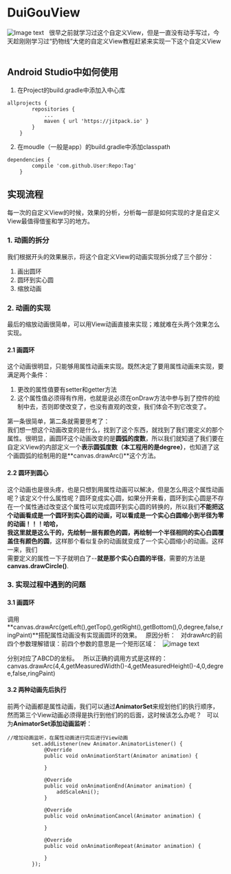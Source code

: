 # DuiGouView  
![Image text](https://user-gold-cdn.xitu.io/2017/10/22/3ff77d9f8de53fbacc0770fbd26fe524?imageView2/0/w/1280/h/960/format/webp/ignore-error/1)   
很早之前就学习过这个自定义View，但是一直没有动手写过，今天趁刚刚学习过“扔物线”大佬的自定义View教程赶紧来实现一下这个自定义View   
## Android Studio中如何使用   

1. 在Project的build.gradle中添加入中心库  

```  
allprojects {
		repositories {
			...
			maven { url 'https://jitpack.io' }
		}
	}
```  

2. 在moudle（一般是app）的build.gradle中添加classpath  

```  
dependencies {
		compile 'com.github.User:Repo:Tag'
	}
```   

## 实现流程  
每一次的自定义View的时候，效果的分析，分析每一部是如何实现的才是自定义View最值得借鉴和学习的地方。  

### 1. 动画的拆分  

我们根据开头的效果展示，将这个自定义View的动画实现拆分成了三个部分：  

1. 画出圆环  
2. 圆环到实心圆  
3. 缩放动画  

### 2. 动画的实现  
最后的缩放动画很简单，可以用View动画直接来实现；难就难在头两个效果怎么实现。  
#### 2.1 画圆环 
这个动画很明显，只能够用属性动画来实现。既然决定了要用属性动画来实现，要满足两个条件：  

1. 更改的属性值要有setter和getter方法   
2. 这个属性值必须得有作用，也就是说必须在onDraw方法中参与到了控件的绘制中去，否则即使改变了，也没有直观的改变，我们体会不到它改变了。  

第一条很简单，第二条就需要思考了：  
我们想一想这个动画改变的是什么，找到了这个东西，就找到了我们要定义的那个属性。很明显，画圆环这个动画改变的是**圆弧的度数**，所以我们就知道了我们要在自定义View的内部定义一个**表示圆弧度数（本工程用的是degree）**，也知道了这个画圆弧的绘制用的是**canvas.drawArc()**这个方法。

#### 2.2 圆环到圆心  
这个动画也是很头疼，也是只想到用属性动画可以解决，但是怎么用这个属性动画呢？该定义个什么属性呢？圆环变成实心圆，如果分开来看，圆环到实心圆是不存在一个属性通过改变这个属性可以完成圆环到实心圆的转换的，所以我们**不能把这个动画看成是一个圆环到实心圆的动画，可以看成是一个实心白圆缩小到半径为零的动画！！！**哈哈，  
我这里就是这么干的，先绘制一层有颜色的圆，再绘制一个半径相同的实心白圆**覆盖住有颜色的圆**，这样那个看似复杂的动画就变成了一个实心圆缩小的动画。这样一来，我们  
需要定义的属性一下子就明白了--**就是那个实心白圆的半径**，需要的方法是**canvas.drawCircle()**.   

### 3. 实现过程中遇到的问题  
#### 3.1 画圆环  

调用**canvas.drawArc(getLeft(),getTop(),getRight(),getBottom(),0,degree,false,ringPaint)**搭配属性动画没有实现画圆环的效果。  
原因分析：  
对drawArc的前四个参数理解错误：前四个参数的意思是一个矩形区域：  
![image text](http://dl.iteye.com/upload/attachment/356328/c8365f29-5964-35d4-9a0b-e3f360218417.jpg)    

分别对应了ABCD的坐标。  
所以正确的调用方式是这样的：canvas.drawArc(4,4,getMeasuredWidth()-4,getMeasuredHeight()-4,0,degree,false,ringPaint)  

#### 3.2 两种动画先后执行  
前两个动画都是属性动画，我们可以通过**AnimatorSet**来规划他们的执行顺序，然而第三个View动画必须得是执行到他们的的后面，这时候该怎么办呢？  
可以为**AnimatorSet添加动画监听**：  

```
//增加动画监听，在属性动画进行完后进行View动画
        set.addListener(new Animator.AnimatorListener() {
            @Override
            public void onAnimationStart(Animator animation) {

            }

            @Override
            public void onAnimationEnd(Animator animation) {
                addScaleAni();
            }

            @Override
            public void onAnimationCancel(Animator animation) {

            }

            @Override
            public void onAnimationRepeat(Animator animation) {

            }
        });
```


